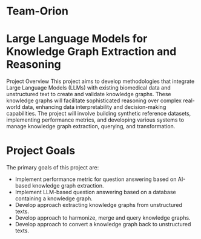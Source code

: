 # Team-Orion
# Large Language Models for Knowledge Graph Extraction and Reasoning
Project Overview
This project aims to develop methodologies that integrate Large Language Models (LLMs) with existing biomedical data and unstructured text to create and validate knowledge graphs. These knowledge graphs will facilitate sophisticated reasoning over complex real-world data, enhancing data interpretability and decision-making capabilities. The project will involve building synthetic reference datasets, implementing performance metrics, and developing various systems to manage knowledge graph extraction, querying, and transformation.

# Project Goals
The primary goals of this project are:
* Implement performance metric for question answering based on AI-based knowledge graph extraction.
* Implement LLM-based question answering based on a database containing a knowledge graph.
* Develop approach extracting knowledge graphs from unstructured texts.
* Develop approach to harmonize, merge and query knowledge graphs.
* Develop approach to convert a knowledge graph back to unstructured texts.
